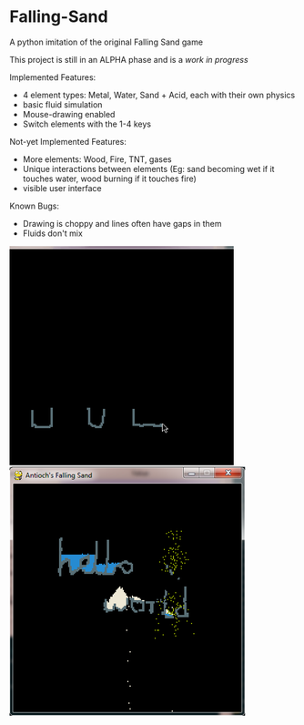 # Falling-Sand
A python imitation of the original Falling Sand game

This project is still in an ALPHA phase and is a *work in progress*

Implemented Features:
- 4 element types: Metal, Water, Sand + Acid, each with their own physics
- basic fluid simulation
- Mouse-drawing enabled
- Switch elements with the 1-4 keys

Not-yet Implemented Features:
- More elements: Wood, Fire, TNT, gases
- Unique interactions between elements (Eg: sand becoming wet if it touches water, wood burning if it touches fire)
- visible user interface

Known Bugs:
- Drawing is choppy and lines often have gaps in them
- Fluids don't mix

![Alpha Screenshot](elementtest.gif)
![Alpha Screenshot](alpha.png)
